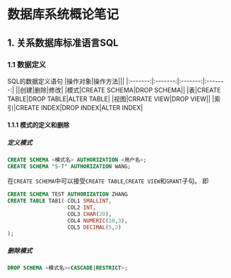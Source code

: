 # 数据库系统概论笔记

## 1. 关系数据库标准语言SQL

### 1.1 数据定义

SQL的数据定义语句
|操作对象|操作方法|||
|:-------:|:-------:|:-------:|:-------:|
||创建|删除|修改|
|模式|CREATE SCHEMA|DROP SCHEMA||
|表|CREATE TABLE|DROP TABLE|ALTER TABLE|
|视图|CRRATE VIEW|DROP VIEW||
|索引|CREATE INDEX|DROP INDEX|ALTER INDEX|

#### 1.1.1 模式的定义和删除

##### 定义模式

```sql
CREATE SCHEMA <模式名> AUTHORIZATION <用户名>;
CREATE SCHEMA "S-T" AUTHORIZATION WANG;
 ```

 在`CREATE SCHEMA`中可以接受`CREATE TABLE`,`CREATE VIEW`和`GRANT`子句。
 即

 ```sql
 CREATE SCHEMA TEST AUTHORIZATION ZHANG
 CREATE TABLE TAB1( COL1 SMALLINT,
                    COL2 INT,
                    COL3 CHAR(20),
                    COL4 NUMERIC(10,3),
                    COL5 DECIMAL(5,2)
 );
 ```

##### 删除模式

```sql
DROP SCHEMA <模式名><CASCADE|RESTRICT>;
```
